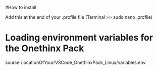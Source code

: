 #How to install

Add this at the end of your .profile file (Terminal >> sudo nano .profile)
  
  # Loading environment variables for the Onethinx Pack
  source /locationOfYour/VSCode_OnethinxPack_Linux/variables.env

